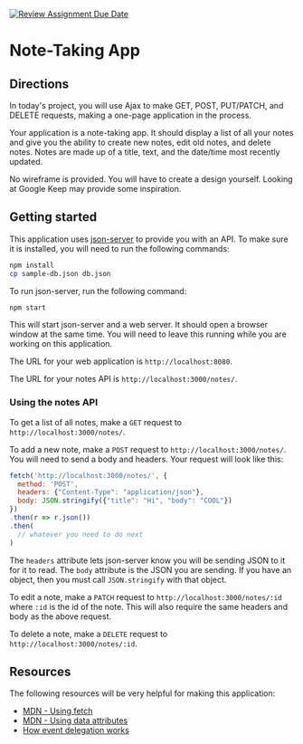 [![Review Assignment Due Date](https://classroom.github.com/assets/deadline-readme-button-24ddc0f5d75046c5622901739e7c5dd533143b0c8e959d652212380cedb1ea36.svg)](https://classroom.github.com/a/8CLYtKZp)
# Note-Taking App

## Directions

In today's project, you will use Ajax to make GET, POST, PUT/PATCH, and DELETE requests, making a one-page application in the process.

Your application is a note-taking app. It should display a list of all your notes and give you the ability to create new notes, edit old notes, and delete notes. Notes are made up of a title, text, and the date/time most recently updated.

No wireframe is provided. You will have to create a design yourself. Looking at Google Keep may provide some inspiration.

## Getting started

This application uses [json-server](https://github.com/typicode/json-server) to provide you with an API. To make sure it is installed, you will need to run the following commands:

```sh
npm install
cp sample-db.json db.json
```

To run json-server, run the following command:

```sh
npm start
```

This will start json-server and a web server. It should open a browser window at the same time. You will need to leave this running while you are working on this application.

The URL for your web application is `http://localhost:8080`.

The URL for your notes API is `http://localhost:3000/notes/`.

### Using the notes API

To get a list of all notes, make a `GET` request to `http://localhost:3000/notes/`.

To add a new note, make a `POST` request to `http://localhost:3000/notes/`. You will need to send a body and headers. Your request will look like this:

```js
fetch('http://localhost:3000/notes/', {
  method: 'POST', 
  headers: {"Content-Type": "application/json"}, 
  body: JSON.stringify({"title": "Hi", "body": "COOL"})
})
.then(r => r.json())
.then(
  // whatever you need to do next
)
```

The `headers` attribute lets json-server know you will be sending JSON to it for it to read. The `body` attribute is the JSON you are sending. If you have an object, then you must call `JSON.stringify` with that object.

To edit a note, make a `PATCH` request to `http://localhost:3000/notes/:id` where `:id` is the id of the note. This will also require the same headers and body as the above request.

To delete a note, make a `DELETE` request to `http://localhost:3000/notes/:id`.

## Resources

The following resources will be very helpful for making this application:

* [MDN - Using fetch](https://developer.mozilla.org/en-US/docs/Web/API/Fetch_API/Using_Fetch)
* [MDN - Using data attributes](https://developer.mozilla.org/en-US/docs/Learn/HTML/Howto/Use_data_attributes)
* [How event delegation works](https://davidwalsh.name/event-delegate)
